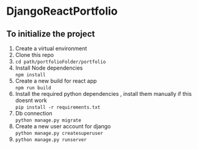 # DjangoReactPortfolio

## To initialize the project
<ol><li>Create a virtual environment</li>
<li>Clone this repo</li>
<li><code>cd path/portfolioFolder/portfolio</code></li>
<li>Install Node dependencies<br>
  <code>npm install</code> </li>
<li>Create a new build for react app<br>
  <code>npm run build</code> </li>
<li>Install the required python dependencies , install them manually if this doesnt work<br>
  <code>pip install -r requirements.txt</code> </li>
<li>Db connection<br>
  <code>python manage.py migrate</code> </li>
<li>Create a new user account for django<br>
  <code>python manage.py createsuperuser</code> </li>
<li><code>python manage.py runserver</code> </li></ol>
